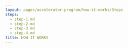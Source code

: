 ```yaml
---
layout: pages/accelerator-program/how-it-works/Steps
steps:
  - step-1.md
  - step-2.md
  - step-3.md
  - step-4.md
title: HOW IT WORKS
---
```

